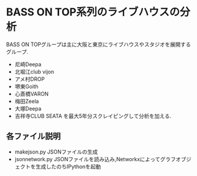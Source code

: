 BASS ON TOP系列のライブハウスの分析
==
BASS ON TOPグループは主に大阪と東京にライブハウスやスタジオを展開するグループ.  
* 尼崎Deepa
* 北堀江club vijon
* アメ村DROP
* 堺東Goith
* 心斎橋VARON
* 梅田Zeela
* 大塚Deepa
* 吉祥寺CLUB SEATA
を最大5年分スクレイピングして分析を加える.

各ファイル説明
----
* makejson.py
JSONファイルの生成
* jsonnetwork.py
JSONファイルを読み込み,Networkxによってグラフオブジェクトを生成したのちIPythonを起動
